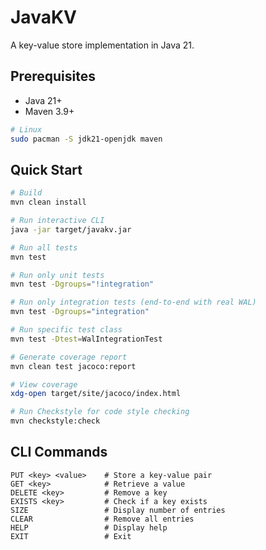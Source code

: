# JavaKV

A key-value store implementation in Java 21.

## Prerequisites

- Java 21+
- Maven 3.9+

```bash
# Linux
sudo pacman -S jdk21-openjdk maven
```

## Quick Start

```bash
# Build
mvn clean install

# Run interactive CLI
java -jar target/javakv.jar

# Run all tests 
mvn test

# Run only unit tests
mvn test -Dgroups="!integration"

# Run only integration tests (end-to-end with real WAL)
mvn test -Dgroups="integration"

# Run specific test class
mvn test -Dtest=WalIntegrationTest

# Generate coverage report
mvn clean test jacoco:report

# View coverage
xdg-open target/site/jacoco/index.html

# Run Checkstyle for code style checking
mvn checkstyle:check
```

## CLI Commands

```
PUT <key> <value>    # Store a key-value pair
GET <key>            # Retrieve a value
DELETE <key>         # Remove a key
EXISTS <key>         # Check if a key exists
SIZE                 # Display number of entries
CLEAR                # Remove all entries
HELP                 # Display help
EXIT                 # Exit
```
